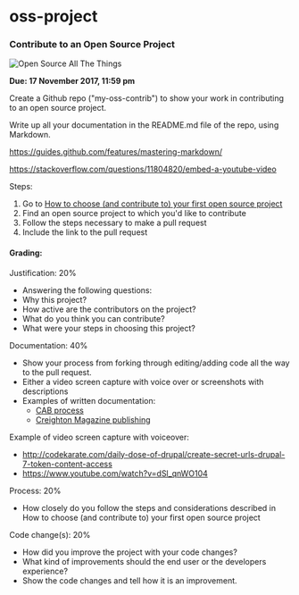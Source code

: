 # oss-project
### Contribute to an Open Source Project

![Open Source All The Things](http://beta.pif.gov/mygov/images/content/open-source-all-the-things.png)

**Due: 17 November 2017, 11:59 pm**

Create a Github repo ("my-oss-contrib") to show your work in contributing to an open source project.

Write up all your documentation in the README.md file of the repo, using Markdown.

https://guides.github.com/features/mastering-markdown/

https://stackoverflow.com/questions/11804820/embed-a-youtube-video

Steps:
1. Go to [How to choose (and contribute to) your first open source project](https://github.com/collections/choosing-projects)
2. Find an open source project to which you'd like to contribute
3. Follow the steps necessary to make a pull request
4. Include the link to the pull request

#### Grading:

Justification: 20%

* Answering the following questions:
* Why this project?
* How active are the contributors on the project?
* What do you think you can contribute?
* What were your steps in choosing this project?

Documentation: 40% 

* Show your process from forking through editing/adding code all the way to the pull request.
* Either a video screen capture with voice over or screenshots with descriptions
* Examples of written documentation:
  * [CAB process](http://www.christianburk.com/csc548-2017/cab-process.pdf)
  * [Creighton Magazine publishing](http://www.christianburk.com/csc548-2017/creighton-magazine-typo3.pdf)

Example of video screen capture with voiceover:
* http://codekarate.com/daily-dose-of-drupal/create-secret-urls-drupal-7-token-content-access
* https://www.youtube.com/watch?v=dSl_qnWO104


Process: 20% 

* How closely do you follow the steps and considerations described in How to choose (and contribute to) your first open source project

Code change(s): 20%

* How did you improve the project with your code changes?
* What kind of improvements should the end user or the developers experience?
* Show the code changes and tell how it is an improvement.
